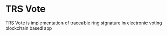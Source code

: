 # TRS Vote
TRS Vote is implementation of traceable ring signature in electronic voting blockchain based app
